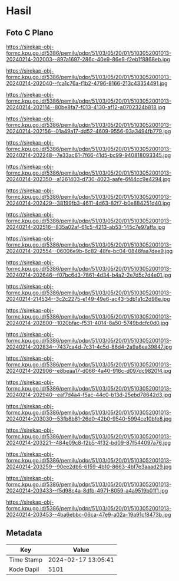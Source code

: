 # Hasil

## Foto C Plano

https://sirekap-obj-formc.kpu.go.id/5386/pemilu/pdpr/51/03/05/20/01/5103052001013-20240214-202003--897a1697-286c-40e9-86e9-f2eb1f8868eb.jpg

https://sirekap-obj-formc.kpu.go.id/5386/pemilu/pdpr/51/03/05/20/01/5103052001013-20240214-202040--fca1c76a-f1b2-4796-8166-213c43354491.jpg

https://sirekap-obj-formc.kpu.go.id/5386/pemilu/pdpr/51/03/05/20/01/5103052001013-20240214-202114--80be8fa7-f013-4130-af12-a0702324b818.jpg

https://sirekap-obj-formc.kpu.go.id/5386/pemilu/pdpr/51/03/05/20/01/5103052001013-20240214-202156--01a49a17-dd52-4609-9556-93a3494fb779.jpg

https://sirekap-obj-formc.kpu.go.id/5386/pemilu/pdpr/51/03/05/20/01/5103052001013-20240214-202248--7e33ac61-7f66-41d5-bc99-940818093345.jpg

https://sirekap-obj-formc.kpu.go.id/5386/pemilu/pdpr/51/03/05/20/01/5103052001013-20240214-202350--a1261403-d730-4023-aafe-6f44cc9e4294.jpg

https://sirekap-obj-formc.kpu.go.id/5386/pemilu/pdpr/51/03/05/20/01/5103052001013-20240214-202429--38199fb3-4611-4d63-82f7-b0e884251d40.jpg

https://sirekap-obj-formc.kpu.go.id/5386/pemilu/pdpr/51/03/05/20/01/5103052001013-20240214-202516--835a02af-61c5-4213-ab53-145c7e97affa.jpg

https://sirekap-obj-formc.kpu.go.id/5386/pemilu/pdpr/51/03/05/20/01/5103052001013-20240214-202554--06006e9b-6c82-48fe-bc04-0846faa7dee9.jpg

https://sirekap-obj-formc.kpu.go.id/5386/pemilu/pdpr/51/03/05/20/01/5103052001013-20240214-202646--f07bc6d3-7861-4d34-b4a2-2e7d5c7d4e01.jpg

https://sirekap-obj-formc.kpu.go.id/5386/pemilu/pdpr/51/03/05/20/01/5103052001013-20240214-214534--3c2c2275-e149-49e6-ac43-5db1a1c2d98e.jpg

https://sirekap-obj-formc.kpu.go.id/5386/pemilu/pdpr/51/03/05/20/01/5103052001013-20240214-202800--1020bfac-f531-4014-8a50-5749bdcfc0d0.jpg

https://sirekap-obj-formc.kpu.go.id/5386/pemilu/pdpr/51/03/05/20/01/5103052001013-20240214-202834--7437ca4d-7c31-4c5d-86d4-2a9a8ea39847.jpg

https://sirekap-obj-formc.kpu.go.id/5386/pemilu/pdpr/51/03/05/20/01/5103052001013-20240214-202906--e8beaa17-d066-4a40-916c-d097dc9820f4.jpg

https://sirekap-obj-formc.kpu.go.id/5386/pemilu/pdpr/51/03/05/20/01/5103052001013-20240214-202940--eaf7d4a4-f5ac-44c0-b13d-25ebd78642d3.jpg

https://sirekap-obj-formc.kpu.go.id/5386/pemilu/pdpr/51/03/05/20/01/5103052001013-20240214-203030--53fb8b81-26d0-42b0-9540-5994ce10bfe8.jpg

https://sirekap-obj-formc.kpu.go.id/5386/pemilu/pdpr/51/03/05/20/01/5103052001013-20240214-203221--484e09c8-f2b5-4f32-bd09-87f544097a76.jpg

https://sirekap-obj-formc.kpu.go.id/5386/pemilu/pdpr/51/03/05/20/01/5103052001013-20240214-203259--90ee2db6-6159-4b10-8663-4bf7e3aaad29.jpg

https://sirekap-obj-formc.kpu.go.id/5386/pemilu/pdpr/51/03/05/20/01/5103052001013-20240214-203433--f5d98c4a-8dfb-4971-8059-a4a9519b01f1.jpg

https://sirekap-obj-formc.kpu.go.id/5386/pemilu/pdpr/51/03/05/20/01/5103052001013-20240214-203453--4ba6ebbc-06ca-47e9-a02a-19a91cf8473b.jpg


## Metadata

| Key        | Value               |
| ---------- | ------------------- |
| Time Stamp | 2024-02-17 13:05:41 |
| Kode Dapil | 5101                |



